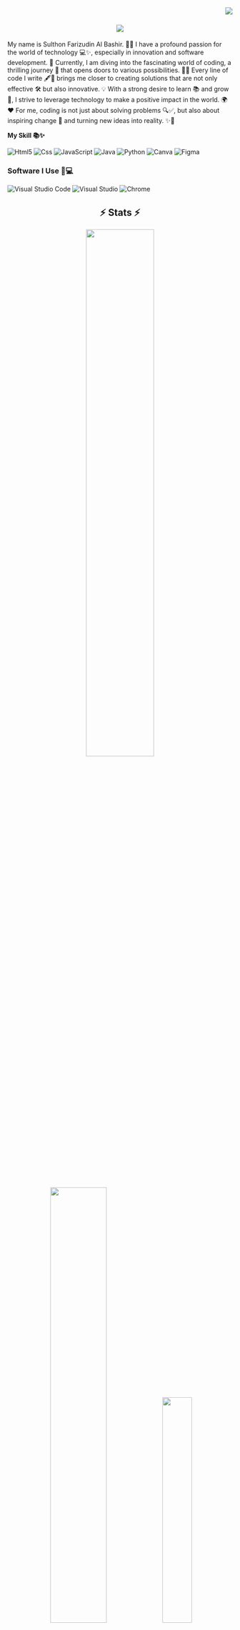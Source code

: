<img align="right" src="https://visitor-badge.laobi.icu/badge?page_id=Afganirwansyahhiday" /> 

<h1 align="center">
    <img src="https://readme-typing-svg.herokuapp.com/?font=Righteous&size=35&center=true&vCenter=true&width=500&height=70&duration=4000&lines=Hi+There!+👋;+I'm+I Sulthon+Farizudin+Al+Bashir!;" />
</h1>

My name is Sulthon Farizudin Al Bashir. 👨‍💻 I have a profound passion for the world of technology 💻✨, especially in innovation and software development. 🚀 Currently, I am diving into the fascinating world of coding, a thrilling journey 🌟 that opens doors to various possibilities. 🔑🌐
Every line of code I write 🖋️💾 brings me closer to creating solutions that are not only effective 🛠️ but also innovative. 💡 With a strong desire to learn 📚 and grow 🌱, I strive to leverage technology to make a positive impact in the world. 🌍❤️
For me, coding is not just about solving problems 🔍✅, but also about inspiring change 🌟 and turning new ideas into reality. ✨🤝

**My Skill 📚✨**

<div display="flex">
  <img src="https://img.shields.io/badge/html5-%23E34F26.svg?style=for-the-badge&logo=html5&logoColor=white" alt="Html5"/>
  <img src="https://img.shields.io/badge/css3-%231572B6.svg?style=for-the-badge&logo=css3&logoColor=white" alt="Css"/>
  <img src="https://img.shields.io/badge/javascript-%23323330.svg?style=for-the-badge&logo=javascript&logoColor=%23F7DF1E" alt="JavaScript"/>
  <img src="https://img.shields.io/badge/java-%23ED8B00.svg?style=for-the-badge&logo=openjdk&logoColor=white" alt="Java"/>
  <img src="https://img.shields.io/badge/python-3670A0?style=for-the-badge&logo=python&logoColor=ffdd54" alt="Python"/>
  <img src="https://img.shields.io/badge/Canva-%2300C4CC.svg?style=for-the-badge&logo=Canva&logoColor=white" alt="Canva"/>
  <img src="https://img.shields.io/badge/figma-%23F24E1E.svg?style=for-the-badge&logo=figma&logoColor=white" alt="Figma"/>  
</div>



### **Software I Use 🚀💻**
<div display="flex">
  <img src="https://img.shields.io/badge/Visual%20Studio%20Code-0078d7.svg?style=for-the-badge&logo=visual-studio-code&logoColor=white" alt="Visual Studio Code "/>
  <img src="https://img.shields.io/badge/Visual%20Studio-5C2D91.svg?style=for-the-badge&logo=visual-studio&logoColor=white" alt="Visual Studio "/>
  <img src="https://img.shields.io/badge/Google%20Chrome-4285F4?style=for-the-badge&logo=GoogleChrome&logoColor=white" alt="Chrome"/>
  
</div>


<h2 align="center">⚡ Stats ⚡</h2>
<!-- Stats -->
<div align="center">
  <img src="https://github-readme-stats.vercel.app/api?username=Afganirwansyahhidayat&theme=aura&hide_border=true&include_all_commits=true&count_private=true" width="55%" /> </br>
  <img src="https://github-readme-streak-stats.herokuapp.com/?user=Afganirwansyahhidayat&theme=aura&hide_border=true" width="50%" />
  <img src="https://github-readme-stats.vercel.app/api/top-langs/?username=Afganirwansyahhidayat&theme=aura&hide_border=true&include_all_commits=true&count_private=true&layout=compact" width="36%" /> </br>
</div>

<h2 align="center"> Contribution Graph </h2>
<div align="center">
    <img src="https://github-readme-activity-graph.vercel.app/graph?username=Afganirwansyahhidayat&bg_color=220a28&&color=ffffff&line=c56a90&point=39ff14&area=true&hide_border=true" border-radius="200"">
</div>

